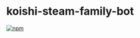 # koishi-steam-family-bot

[![npm](https://img.shields.io/npm/v/koishi-plugin-koishi-steam-family-lib-monitor?style=flat-square)](https://www.npmjs.com/package/koishi-steam-family-bot)


